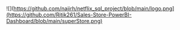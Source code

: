![](https://github.com/najirh/netflix_sql_project/blob/main/logo.png](https://github.com/Ritik261/Sales-Store-PowerBI-Dashboard/blob/main/superStore.png)


